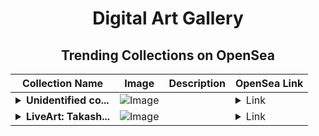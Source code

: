 <div align="center">

# Digital Art Gallery

## Trending Collections on OpenSea

| Collection Name                       | Image                                                                                     | Description                       | OpenSea Link                                                                                          |
|---------------------------------------|-------------------------------------------------------------------------------------------|-----------------------------------|--------------------------------------------------------------------------------------------------------|
| **<details><summary>Unidentified co...</summary>Unidentified contract 00ca7318-bdfc-461f-8136-9cfe3785036c</details>** | ![Image](https://i.seadn.io/s/raw/files/a764663a5bc941d303ca81defbe8e6ac.png?w=500&auto=format?w=200&auto=format) |  | <details><summary>Link</summary>[Unidentified contract 00ca7318-bdfc-461f-8136-9cfe3785036c](https://opensea.io/collection/unidentified-contract-00ca7318-bdfc-461f-8136-9cfe)</details> |
| **<details><summary>LiveArt: Takash...</summary>LiveArt: Takashi Murakami Fractions – 6 Print Set</details>** | ![Image](https://i.seadn.io/s/raw/files/62979ec6621475caba073df019f9abc7.png?w=500&auto=format?w=200&auto=format) |  | <details><summary>Link</summary>[LiveArt: Takashi Murakami Fractions – 6 Print Set](https://opensea.io/collection/liveart-takashi-murakami-fractions-6-print-set-4)</details> |

</div>